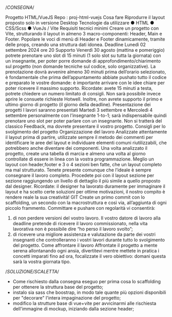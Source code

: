 /*CONSEGNA*/

Progetto HTML/VueJS
 Repo : proj-html-vuejs
 Cosa fare
 Riprodurre il layout proposto solo in versione Desktop
 Tecnologie da utilizzare
 ● HTML
 ● CSS/Scss
 ● VueJs / Vite
 Requisiti tecnici minimi
 Creare un progetto con Vite, strutturando il layout in almeno 3 macro-componenti:
 Header, Main e Footer.
 Popolare le voci di menù di Header e Footer dinamicamente, tramite delle props, creando
 una struttura dati idonea.
 Deadline
 Lunedì 02 settembre 2024 ore 20
 Supporto
 Venerdì 30 agosto (mattina e pomeriggio) potrete prenotare uno slot di 15 minuti (1 solo slot
 su tutta la giornata) con un insegnante, per poter porre domande di
 approfondimento/chiarimento sul progetto (non domande tecniche sul codice, solo
 organizzative).
 La prenotazione dovrà avvenire almeno 30 minuti prima dell’orario selezionato, è
 fondamentale che prima dell’appuntamento abbiate pushato tutto il codice e preparato le
 vostre domande: è importante arrivare con le idee chiare per poter ricevere il massimo
 supporto.
 Ricordate: avete 15 minuti a testa, potrete chiedere un numero limitato di consigli.
 Non sarà possibile invece aprire le consuete richieste Hotwell.
 Inoltre, non avrete supporto il primo e ultimo giorno di progetto (il giorno della
 deadline).
Presentazione dei progetti
 I lavori saranno presentati Martedì 3 settembre e Mercoledì 4 settembre personalmente con
 l’insegnante 1-to-1; sarà indispensabile quindi prenotare uno slot per poter parlare con un
 insegnante.
 Non si tratterà del classico Feedback, ma dovrete presentare il vostro progetto.
 Consigli per lo svolgimento del progetto
 Organizzazione del lavoro
 Analizzate attentamente il layout prima di partire, utilizzate sempre il metodo dei commenti
 per identificare le aree del layout e individuare elementi comuni riutilizzabili, che potrebbero
 anche diventare dei componenti.
 Una volta analizzato il progetto, create una tabella di marcia e almeno una volta al giorno
 controllate di essere in linea con la vostra programmazione.
 Meglio un layout con header,footer e 3 o 4 sezioni ben fatte, che un layout completo ma mal
 strutturato. Tenete presente comunque che l’ideale è sempre consegnare il lavoro completo.
 Procedete poi con il layout sezione per sezione raggiungendo un livello di dettaglio il più
 simile a quello proposto dal designer.
 Ricordate: il designer ha lavorato duramente per immaginare il layout e ha scelto certe
 soluzioni per ottime motivazioni, il nostro compito è rendere reale la sua creatività!
 GIT
 Create un primo commit con lo scaffolding, un secondo con la macrostruttura e così via,
 all’aggiunta di ogni piccolo frammento.
 Committare e pushare con regolarità vi consentirà:
 1. di non perdere versioni del vostro lavoro. Il vostro datore di lavoro alla deadline
 pretende di ricevere il lavoro commissionato, nella vita lavorativa non è possibile dire
 “ho perso il lavoro svolto”;
 2. di ricevere una migliore assistenza e valutazione da parte dei vostri insegnanti che
 controlleranno i vostri lavori durante tutto lo svolgimento del progetto.
 Come affrontare il lavoro
 Affrontate il progetto a mente serena allontanando ogni ansia, divertitevi mentre mettete in
 pratica i concetti imparati fino ad ora, focalizzate il vero obiettivo: domani questa sarà la
 vostra giornata tipo.

/*SOLUZIONE/SCALETTA*/

- Come rischiesto dalla consegna eseguo per prima cosa lo scaffolding per ottenere la struttura base del progetto;
- instalo sia sass che boostrap, in modo tale quante più opzioni disponibili per "decorare" l'intera impaginazione del progetto;
- modifico la strutture base di vue+vite per avvicinarmi alle rischiesta dell'immagine di mockup, iniziando dalla sezione header;